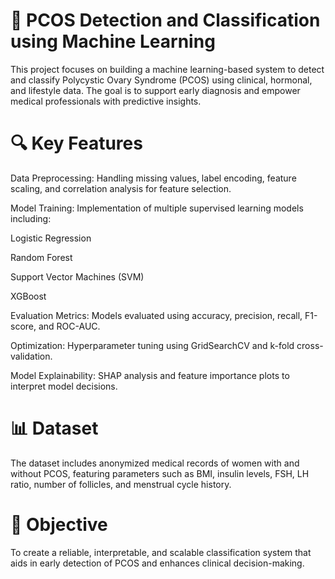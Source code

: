 # 🧠 PCOS Detection and Classification using Machine Learning
This project focuses on building a machine learning-based system to detect and classify Polycystic Ovary Syndrome (PCOS) using clinical, hormonal, and lifestyle data. The goal is to support early diagnosis and empower medical professionals with predictive insights.
 
# 🔍 Key Features
Data Preprocessing: Handling missing values, label encoding, feature scaling, and correlation analysis for feature selection.

Model Training: Implementation of multiple supervised learning models including:

Logistic Regression
  
Random Forest

Support Vector Machines (SVM)

XGBoost

Evaluation Metrics: Models evaluated using accuracy, precision, recall, F1-score, and ROC-AUC.

Optimization: Hyperparameter tuning using GridSearchCV and k-fold cross-validation.

Model Explainability: SHAP analysis and feature importance plots to interpret model decisions.

# 📊 Dataset
The dataset includes anonymized medical records of women with and without PCOS, featuring parameters such as BMI, insulin levels, FSH, LH ratio, number of follicles, and menstrual cycle history.

# 🏥 Objective
To create a reliable, interpretable, and scalable classification system that aids in early detection of PCOS and enhances clinical decision-making.

